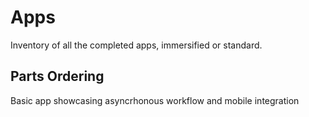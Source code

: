 # Apps

Inventory of all the completed apps, immersified or standard.

## Parts Ordering
Basic app showcasing asyncrhonous workflow and mobile integration
